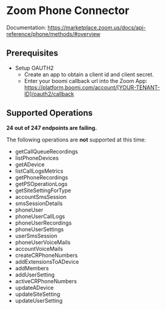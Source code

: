 # Zoom Phone Connector

Documentation: https://marketplace.zoom.us/docs/api-reference/phone/methods/#overview

## Prerequisites

+ Setup OAUTH2
    + Create an app to obtain a client id and client secret.
    + Enter your boomi callback url into the Zoom App: https://platform.boomi.com/account/[YOUR-TENANT-ID]/oauth2/callback

## Supported Operations
**24 out of 247 endpoints are failing.**

The following operations are **not** supported at this time:
* getCallQueueRecordings
* listPhoneDevices
* getADevice
* listCallLogsMetrics
* getPhoneRecordings
* getPSOperationLogs
* getSiteSettingForType
* accountSmsSession
* smsSessionDetails
* phoneUser
* phoneUserCallLogs
* phoneUserRecordings
* phoneUserSettings
* userSmsSession
* phoneUserVoiceMails
* accountVoiceMails
* createCRPhoneNumbers
* addExtensionsToADevice
* addMembers
* addUserSetting
* activeCRPhoneNumbers
* updateADevice
* updateSiteSetting
* updateUserSetting